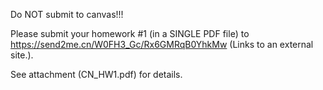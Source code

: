 Do NOT submit to canvas!!!

Please submit your homework #1 (in a SINGLE PDF file) to https://send2me.cn/W0FH3_Gc/Rx6GMRqB0YhkMw (Links to an external site.).

See attachment (CN_HW1.pdf) for details. 